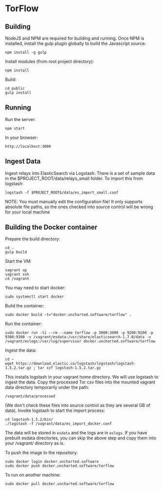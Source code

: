 # TorFlow

## Building

NodeJS and NPM are required for building and running.  Once NPM is installed, install the gulp plugin globally to build the Javascript source:

	npm install -g gulp

Install modules (from root project directory):

    npm install

Build:

    cd public
    gulp install

## Running

Run the server:

	npm start

In your browser:

	http://localhost:3000

## Ingest Data

Ingest relays into ElasticSearch via Logstash.  There is a set of sample data in the $PROJECT_ROOT/data/relays_small folder.  To import this from logstash:

	logstash -f $PROJECT_ROOT$/data/es_import_small.conf
	
NOTE: You must manually edit the configuration file!  It only supports absolute file paths, so the ones checked into source control will be wrong for your local machine

## Building the Docker container

Prepare the build directory:

	cd .
	gulp build

Start the VM:

    vagrant up
    vagrant ssh
    cd /vagrant

You may need to start docker:

	sudo systemctl start docker

Build the container:

    sudo docker build -t="docker.uncharted.software/torflow" .

Run the container:

    sudo docker run -ti --rm --name torflow -p 3000:3000 -p 9200:9200 -p 9300:9300 -v /vagrant/esdata:/usr/share/elasticsearch-1.7.0/data -v /vagrant/eslogs:/var/log/supervisor docker.uncharted.software/torflow

Ingest the data:

	cd ~
	wget https://download.elastic.co/logstash/logstash/logstash-1.5.2.tar.gz ; tar xzf logstash-1.5.2.tar.gz
	
This installs logstash in your vagrant home directory.  We will use logstash to ingest the data.  Copy the processed Tor csv files into the mounted vagrant data directory temporarily under the path:

	/vagrant/data/processed
	
(We don't check these files into source control as they are several GB of data).  Invoke logstash to start the import process:

	cd logstash-1.5.2/bin/
	./logstash -f /vagrant/data/es_import_docker.conf

The data will be stored in `esdata` and the logs are in `eslogs`.  If you have prebuilt esdata directories, you can skip the above step and copy them into your /vagrant/ directory as is.

To push the image to the repository:

	sudo docker login docker.uncharted.software
	sudo docker push docker.uncharted.software/torflow

To run on another machine:

	sudo docker pull docker.uncharted.software/torflow
